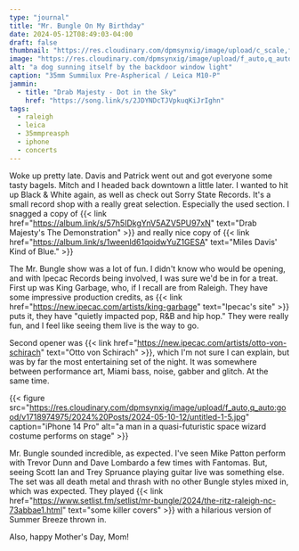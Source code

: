 ```yaml
---
type: "journal"
title: "Mr. Bungle On My Birthday"
date: 2024-05-12T08:49:03-04:00
draft: false
thumbnail: "https://res.cloudinary.com/dpmsynxig/image/upload/c_scale,f_auto,q_auto:good,w_740/v1718971242/2024%20Posts/2024-05-10-12/2024-05-12_m10p-5.jpg"
image: "https://res.cloudinary.com/dpmsynxig/image/upload/f_auto,q_auto:good/v1718971242/2024%20Posts/2024-05-10-12/2024-05-12_m10p-5.jpg"
alt: "a dog sunning itself by the backdoor window light"
caption: "35mm Summilux Pre-Aspherical / Leica M10-P"
jammin:
  - title: "Drab Majesty - Dot in the Sky"
    href: "https://song.link/s/2JDYNDcTJVpkuqKiJrIghn"
tags:
  - raleigh
  - leica
  - 35mmpreasph
  - iphone
  - concerts
---
```


Woke up pretty late. Davis and Patrick went out and got everyone some tasty bagels. Mitch and I headed back downtown a little later. I wanted to hit up Black & White again, as well as check out Sorry State Records. It's a small record shop with a really great selection. Especially the used section. I snagged a copy of {{< link href="https://album.link/s/57h5IDkgYnV5AZV5PU97xN" text="Drab Majesty's The Demonstration" >}} and really nice copy of {{< link href="https://album.link/s/1weenld61qoidwYuZ1GESA" text="Miles Davis' Kind of Blue." >}}

The Mr. Bungle show was a lot of fun. I didn't know who would be opening, and with Ipecac Records being involved, I was sure we'd be in for a treat. First up was King Garbage, who, if I recall are from Raleigh. They have some impressive production credits, as {{< link href="https://new.ipecac.com/artists/king-garbage" text="Ipecac's site" >}} puts it, they have "quietly impacted pop, R&B and hip hop." They were really fun, and I feel like seeing them live is the way to go.

Second opener was {{< link href="https://new.ipecac.com/artists/otto-von-schirach" text="Otto von Schirach" >}}, which I'm not sure I can explain, but was by far the most entertaining set of the night. It was somewhere between performance art, Miami bass, noise, gabber and glitch. At the same time.

{{< figure src="https://res.cloudinary.com/dpmsynxig/image/upload/f_auto,q_auto:good/v1718974975/2024%20Posts/2024-05-10-12/untitled-1-5.jpg" caption="iPhone 14 Pro" alt="a man in a quasi-futuristic space wizard costume performs on stage" >}}

Mr. Bungle sounded incredible, as expected. I've seen Mike Patton perform with Trevor Dunn and Dave Lombardo a few times with Fantomas. But, seeing Scott Ian and Trey Spruance playing guitar live was something else. The set was all death metal and thrash with no other Bungle styles mixed in, which was expected. They played {{< link href="https://www.setlist.fm/setlist/mr-bungle/2024/the-ritz-raleigh-nc-73abbae1.html" text="some killer covers" >}} with a hilarious version of Summer Breeze thrown in.

Also, happy Mother's Day, Mom!
